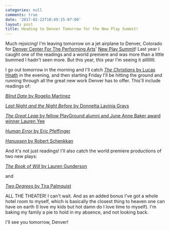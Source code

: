 ```yaml
---
categories: null
comments: true
date: '2017-02-22T10:49:15-07:00'
layout: post
title: Heading to Denver Tomorrow for the New Play Summit!
---
```


Much rejoicing! I'm leaving tomorrow on a jet airplane to Denver, Colorado for [Denver Center For The Performing Arts](https://www.denvercenter.org/)' [New Play Summit](https://www.denvercenter.org/events/colorado-new-play-summit)! Last year I caught one of the readings and a world premiere and was more than a little bummed I hadn't seen more. But this year, *this* year I'm seeing it alllllllll.

I go out tomorrow in the morning and I'll catch [*The Christians* by Lucas Hnath](https://www.denvercenter.org/shows/specific-series/Get?Id=aa9092a7-640c-41d2-b40b-f98225f96283) in the evening, and then starting Friday I'll be hitting the ground and running through all the great new work Denver has to offer. This'll include readings of:

[*Blind Date* by Rogelio Martinez](https://www.denvercenter.org/events/colorado-new-play-summit/people-plays)

[*Last Night and the Night Before* by Donnetta Lavinia Grays](https://www.denvercenter.org/events/colorado-new-play-summit/people-plays)

[*The Great Leap* by fellow PlayGround alumni and June Anne Baker award winner Lauren Yee](https://www.denvercenter.org/events/colorado-new-play-summit/people-plays)

[*Human Error* by Eric Pfeffinger](https://www.denvercenter.org/events/colorado-new-play-summit/people-plays)

[*Hanussen* by Robert Schenkkan](https://www.denvercenter.org/events/colorado-new-play-summit/people-plays)

And it's not just readings! I'll also catch the world premiere productions of two new plays:

[*The Book of Will* by Lauren Gunderson](https://www.denvercenter.org/shows/specific-series/Get?Id=bbd8b395-9105-46a3-b529-bb2909367bc8)

and

[*Two Degrees* by Tira Palmquist](https://www.denvercenter.org/shows/specific-series/Get?Id=5b14a66c-ca82-448b-8d48-9b939d9f873c)

ALL THE THEATER! I can't wait. And as an added bonus I've got a whole hotel room to myself, which is basically the closest thing to heaven one can have on earth (I love my kids but hot damn do I love time to myself). I'm baking my family a pie to hold in my absence, and not looking back.

I'll see you tomorrow, Denver!